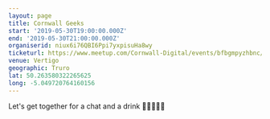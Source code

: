 ```yaml
---
layout: page
title: Cornwall Geeks
start: '2019-05-30T19:00:00.000Z'
end: '2019-05-30T21:00:00.000Z'
organiserid: niux6i76QBI6Ppi7yxpisuHa8wy
ticketurl: https://www.meetup.com/Cornwall-Digital/events/bfbgmpyzhbnc/
venue: Vertigo
geographic: Truro
lat: 50.263580322265625
long: -5.049720764160156
---
```

<p>Let's get together for a chat and a drink 👩‍💻🍻👨‍💻</p> 
